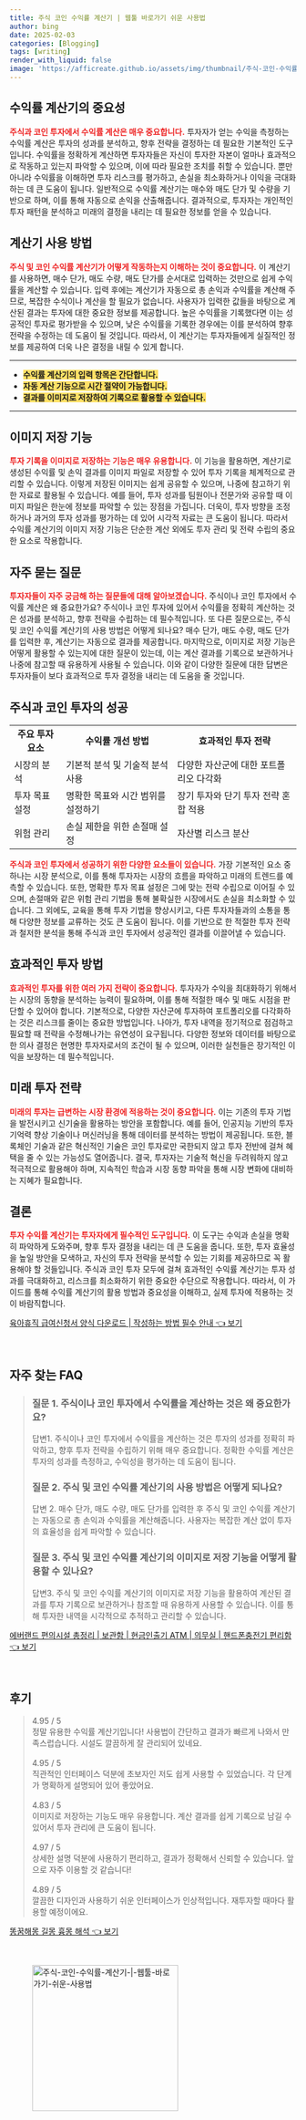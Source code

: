 ```yaml
---
title: 주식 코인 수익률 계산기 | 웹툴 바로가기 쉬운 사용법
author: bing
date: 2025-02-03
categories: [Blogging]
tags: [writing]
render_with_liquid: false
image: 'https://afficreate.github.io/assets/img/thumbnail/주식-코인-수익률-계산기-|-웹툴-바로가기-쉬운-사용법.webp'
---
```



<h2 id='수익률_계산기의_중요성'>수익률 계산기의 중요성</h2>

<p><b><span style="color: #ee2323;">주식과 코인 투자에서 수익률 계산은 매우 중요합니다.</span></b> 투자자가 얻는 수익을 측정하는 수익률 계산은 투자의 성과를 분석하고, 향후 전략을 결정하는 데 필요한 기본적인 도구입니다. 수익률을 정확하게 계산하면 투자자들은 자신이 투자한 자본이 얼마나 효과적으로 작동하고 있는지 파악할 수 있으며, 이에 따라 필요한 조치를 취할 수 있습니다. 뿐만 아니라 수익률을 이해하면 투자 리스크를 평가하고, 손실을 최소화하거나 이익을 극대화하는 데 큰 도움이 됩니다. 일반적으로 수익률 계산기는 매수와 매도 단가 및 수량을 기반으로 하며, 이를 통해 자동으로 손익을 산출해줍니다. 결과적으로, 투자자는 개인적인 투자 패턴을 분석하고 미래의 결정을 내리는 데 필요한 정보를 얻을 수 있습니다.</p>

<h2 id='계산기_사용_방법'>계산기 사용 방법</h2>

<p><b><span style="color: #ee2323;">주식 및 코인 수익률 계산기가 어떻게 작동하는지 이해하는 것이 중요합니다.</span></b> 이 계산기를 사용하면, 매수 단가, 매도 수량, 매도 단가를 순서대로 입력하는 것만으로 쉽게 수익률을 계산할 수 있습니다. 입력 후에는 계산기가 자동으로 총 손익과 수익률을 계산해 주므로, 복잡한 수식이나 계산을 할 필요가 없습니다. 사용자가 입력한 값들을 바탕으로 계산된 결과는 투자에 대한 중요한 정보를 제공합니다. 높은 수익률을 기록했다면 이는 성공적인 투자로 평가받을 수 있으며, 낮은 수익률을 기록한 경우에는 이를 분석하여 향후 전략을 수정하는 데 도움이 될 것입니다. 따라서, 이 계산기는 투자자들에게 실질적인 정보를 제공하여 더욱 나은 결정을 내릴 수 있게 합니다.</p>

<hr />

<ul>
    <li><b><span style="background-color: #ffe066;">수익률 계산기의 입력 항목은 간단합니다.</span></b></li>
    <li><b><span style="background-color: #ffe066;">자동 계산 기능으로 시간 절약이 가능합니다.</span></b></li>
    <li><b><span style="background-color: #ffe066;">결과를 이미지로 저장하여 기록으로 활용할 수 있습니다.</span></b></li>
</ul>

<hr />

<h2 id='이미지_저장_기능'>이미지 저장 기능</h2>

<p><b><span style="color: #ee2323;">투자 기록을 이미지로 저장하는 기능은 매우 유용합니다.</span></b> 이 기능을 활용하면, 계산기로 생성된 수익률 및 손익 결과를 이미지 파일로 저장할 수 있어 투자 기록을 체계적으로 관리할 수 있습니다. 이렇게 저장된 이미지는 쉽게 공유할 수 있으며, 나중에 참고하기 위한 자료로 활용될 수 있습니다. 예를 들어, 투자 성과를 팀원이나 전문가와 공유할 때 이미지 파일은 한눈에 정보를 파악할 수 있는 장점을 가집니다. 더욱이, 투자 방향을 조정하거나 과거의 투자 성과를 평가하는 데 있어 시각적 자료는 큰 도움이 됩니다. 따라서 수익률 계산기의 이미지 저장 기능은 단순한 계산 외에도 투자 관리 및 전략 수립의 중요한 요소로 작용합니다.</p>

<h2 id='자주_묻는_질문'>자주 묻는 질문</h2>

<p><b><span style="color: #ee2323;">투자자들이 자주 궁금해 하는 질문들에 대해 알아보겠습니다.</span></b> 주식이나 코인 투자에서 수익률 계산은 왜 중요한가요? 주식이나 코인 투자에 있어서 수익률을 정확히 계산하는 것은 성과를 분석하고, 향후 전략을 수립하는 데 필수적입니다. 또 다른 질문으로는, 주식 및 코인 수익률 계산기의 사용 방법은 어떻게 되나요? 매수 단가, 매도 수량, 매도 단가를 입력한 후, 계산기는 자동으로 결과를 제공합니다. 마지막으로, 이미지로 저장 기능은 어떻게 활용할 수 있는지에 대한 질문이 있는데, 이는 계산 결과를 기록으로 보관하거나 나중에 참고할 때 유용하게 사용될 수 있습니다. 이와 같이 다양한 질문에 대한 답변은 투자자들이 보다 효과적으로 투자 결정을 내리는 데 도움을 줄 것입니다.</p>

<h2 id='주식과_코인_투자의_성공'>주식과 코인 투자의 성공</h2>

<table>
    <tr>
        <td style="text-align: center; height: 17px;"><b>주요 투자 요소</b></td>
        <td style="text-align: center; height: 17px;"><b>수익률 개선 방법</b></td>
        <td style="text-align: center; height: 17px;"><b>효과적인 투자 전략</b></td>
    </tr>
    <tr>
        <td>시장의 분석</td>
        <td>기본적 분석 및 기술적 분석 사용</td>
        <td>다양한 자산군에 대한 포트폴리오 다각화</td>
    </tr>
    <tr>
        <td>투자 목표 설정</td>
        <td>명확한 목표와 시간 범위를 설정하기</td>
        <td>장기 투자와 단기 투자 전략 혼합 적용</td>
    </tr>
    <tr>
        <td>위험 관리</td>
        <td>손실 제한을 위한 손절매 설정</td>
        <td>자산별 리스크 분산</td>
    </tr>
</table>

<p><b><span style="color: #ee2323;">주식과 코인 투자에서 성공하기 위한 다양한 요소들이 있습니다.</span></b> 가장 기본적인 요소 중 하나는 시장 분석으로, 이를 통해 투자자는 시장의 흐름을 파악하고 미래의 트렌드를 예측할 수 있습니다. 또한, 명확한 투자 목표 설정은 그에 맞는 전략 수립으로 이어질 수 있으며, 손절매와 같은 위험 관리 기법을 통해 불확실한 시장에서도 손실을 최소화할 수 있습니다. 그 외에도, 교육을 통해 투자 기법을 향상시키고, 다른 투자자들과의 소통을 통해 다양한 정보를 교류하는 것도 큰 도움이 됩니다. 이를 기반으로 한 적절한 투자 전략과 철저한 분석을 통해 주식과 코인 투자에서 성공적인 결과를 이끌어낼 수 있습니다.</p>

<h2 id='효과적인_투자_방법'>효과적인 투자 방법</h2>

<p><b><span style="color: #ee2323;">효과적인 투자를 위한 여러 가지 전략이 중요합니다.</span></b> 투자자가 수익을 최대화하기 위해서는 시장의 동향을 분석하는 능력이 필요하며, 이를 통해 적절한 매수 및 매도 시점을 판단할 수 있어야 합니다. 기본적으로, 다양한 자산군에 투자하여 포트폴리오를 다각화하는 것은 리스크를 줄이는 중요한 방법입니다. 나아가, 투자 내역을 정기적으로 점검하고 필요할 때 전략을 수정해나가는 유연성이 요구됩니다. 다양한 정보와 데이터를 바탕으로 한 의사 결정은 현명한 투자자로서의 조건이 될 수 있으며, 이러한 실천들은 장기적인 이익을 보장하는 데 필수적입니다.</p>

<h2 id='미래_투자_전략'>미래 투자 전략</h2>

<p><b><span style="color: #ee2323;">미래의 투자는 급변하는 시장 환경에 적응하는 것이 중요합니다.</span></b> 이는 기존의 투자 기법을 발전시키고 신기술을 활용하는 방안을 포함합니다. 예를 들어, 인공지능 기반의 투자 기억력 향상 기술이나 머신러닝을 통해 데이터를 분석하는 방법이 제공됩니다. 또한, 블록체인 기술과 같은 혁신적인 기술은 코인 투자로만 국한되지 않고 투자 전반에 걸쳐 혜택을 줄 수 있는 가능성도 열어줍니다. 결국, 투자자는 기술적 혁신을 두려워하지 않고 적극적으로 활용해야 하며, 지속적인 학습과 시장 동향 파악을 통해 시장 변화에 대비하는 지혜가 필요합니다.</p>

<h2 id='결론'>결론</h2>

<p><b><span style="color: #ee2323;">투자 수익률 계산기는 투자자에게 필수적인 도구입니다.</span></b> 이 도구는 수익과 손실을 명확히 파악하게 도와주며, 향후 투자 결정을 내리는 데 큰 도움을 줍니다. 또한, 투자 효율성을 높일 방안을 모색하고, 자신의 투자 전략을 분석할 수 있는 기회를 제공하므로 꼭 활용해야 할 것들입니다. 주식과 코인 투자 모두에 걸쳐 효과적인 수익률 계산기는 투자 성과를 극대화하고, 리스크를 최소화하기 위한 중요한 수단으로 작용합니다. 따라서, 이 가이드를 통해 수익률 계산기의 활용 방법과 중요성을 이해하고, 실제 투자에 적용하는 것이 바람직합니다.</p>


<p><a class="click-button" title="육아휴직 급여신청서 양식 다운로드 | 작성하는 방법 필수 안내" href="https://afficreate.github.io/posts/%EC%9C%A1%EC%95%84%ED%9C%B4%EC%A7%81-%EA%B8%89%EC%97%AC%EC%8B%A0%EC%B2%AD%EC%84%9C-%EC%96%91%EC%8B%9D-%EB%8B%A4%EC%9A%B4%EB%A1%9C%EB%93%9C-%EC%9E%91%EC%84%B1%ED%95%98%EB%8A%94-%EB%B0%A9%EB%B2%95-%ED%95%84%EC%88%98-%EC%95%88%EB%82%B4/" rel="dofollow">육아휴직 급여신청서 양식 다운로드 | 작성하는 방법 필수 안내 👈 보기</a></p><br>
<h2 id='자주_찾는_FAQ'>자주 찾는 FAQ</h2>
<div itemscope="" itemtype="https://schema.org/FAQPage"> 
<blockquote> 
<div itemscope="" itemprop="mainEntity" itemtype="https://schema.org/Question"> 
<h3 itemprop="name">질문 1. 주식이나 코인 투자에서 수익률을 계산하는 것은 왜 중요한가요?</h3> 
<div itemscope="" itemprop="acceptedAnswer" itemtype="https://schema.org/Answer"> 
<span itemprop="text"> 
<p>답변1. 주식이나 코인 투자에서 수익률을 계산하는 것은 투자의 성과를 정확히 파악하고, 향후 투자 전략을 수립하기 위해 매우 중요합니다. 정확한 수익률 계산은 투자의 성과를 측정하고, 수익성을 평가하는 데 도움이 됩니다.</p> 
</span> 
</div> 
</div> 

<div itemscope="" itemprop="mainEntity" itemtype="https://schema.org/Question"> 
<h3 itemprop="name">질문 2. 주식 및 코인 수익률 계산기의 사용 방법은 어떻게 되나요?</h3> 
<div itemscope="" itemprop="acceptedAnswer" itemtype="https://schema.org/Answer"> 
<span itemprop="text"> 
<p>답변 2. 매수 단가, 매도 수량, 매도 단가를 입력한 후 주식 및 코인 수익률 계산기는 자동으로 총 손익과 수익률을 계산해줍니다. 사용자는 복잡한 계산 없이 투자의 효율성을 쉽게 파악할 수 있습니다.</p> 
</span> 
</div> 
</div> 

<div itemscope="" itemprop="mainEntity" itemtype="https://schema.org/Question"> 
<h3 itemprop="name">질문 3. 주식 및 코인 수익률 계산기의 이미지로 저장 기능을 어떻게 활용할 수 있나요?</h3> 
<div itemscope="" itemprop="acceptedAnswer" itemtype="https://schema.org/Answer"> 
<span itemprop="text"> 
<p>답변3. 주식 및 코인 수익률 계산기의 이미지로 저장 기능을 활용하여 계산된 결과를 투자 기록으로 보관하거나 참조할 때 유용하게 사용할 수 있습니다. 이를 통해 투자한 내역을 시각적으로 추적하고 관리할 수 있습니다.</p> 
</span> 
</div> 
</div> 
</blockquote> 
</div>
<p><a class="click-button" title="에버랜드 편의시설 총정리 | 보관함 | 현금인출기 ATM | 의무실 | 핸드폰충전기 편리함" href="https://afficreate.github.io/posts/%EC%97%90%EB%B2%84%EB%9E%9C%EB%93%9C-%ED%8E%B8%EC%9D%98%EC%8B%9C%EC%84%A4-%EC%B4%9D%EC%A0%95%EB%A6%AC-%EB%B3%B4%EA%B4%80%ED%95%A8-%ED%98%84%EA%B8%88%EC%9D%B8%EC%B6%9C%EA%B8%B0-ATM-%EC%9D%98%EB%AC%B4%EC%8B%A4-%ED%95%B8%EB%93%9C%ED%8F%B0%EC%B6%A9%EC%A0%84%EA%B8%B0-%ED%8E%B8%EB%A6%AC%ED%95%A8/" rel="dofollow">에버랜드 편의시설 총정리 | 보관함 | 현금인출기 ATM | 의무실 | 핸드폰충전기 편리함 👈 보기</a></p><br>
<h2 id='후기'>후기</h2>
<div itemscope itemtype="https://schema.org/Product">
  <blockquote>
  <div itemprop="review" itemscope itemtype="https://schema.org/Review">
      <div itemprop="reviewRating" itemscope itemtype="https://schema.org/Rating"> <span itemprop="ratingValue">4.95</span> / <span itemprop="bestRating">5</span> </div>
      <span itemprop="reviewBody">정말 유용한 수익률 계산기입니다! 사용법이 간단하고 결과가 빠르게 나와서 만족스럽습니다. 시설도 깔끔하게 잘 관리되어 있네요.</span>
  </div>
  <br>
  <div itemprop="review" itemscope itemtype="https://schema.org/Review">
      <div itemprop="reviewRating" itemscope itemtype="https://schema.org/Rating"> <span itemprop="ratingValue">4.95</span> / <span itemprop="bestRating">5</span> </div>
      <span itemprop="reviewBody">직관적인 인터페이스 덕분에 초보자인 저도 쉽게 사용할 수 있었습니다. 각 단계가 명확하게 설명되어 있어 좋았어요.</span>
  </div>
  <br>
  <div itemprop="review" itemscope itemtype="https://schema.org/Review">
      <div itemprop="reviewRating" itemscope itemtype="https://schema.org/Rating"> <span itemprop="ratingValue">4.83</span> / <span itemprop="bestRating">5</span> </div>
      <span itemprop="reviewBody">이미지로 저장하는 기능도 매우 유용합니다. 계산 결과를 쉽게 기록으로 남길 수 있어서 투자 관리에 큰 도움이 됩니다.</span>
  </div>
  <br>
  <div itemprop="review" itemscope itemtype="https://schema.org/Review">
      <div itemprop="reviewRating" itemscope itemtype="https://schema.org/Rating"> <span itemprop="ratingValue">4.97</span> / <span itemprop="bestRating">5</span> </div>
      <span itemprop="reviewBody">상세한 설명 덕분에 사용하기 편리하고, 결과가 정확해서 신뢰할 수 있습니다. 앞으로 자주 이용할 것 같습니다!</span>
  </div>
  <br>
  <div itemprop="review" itemscope itemtype="https://schema.org/Review">
      <div itemprop="reviewRating" itemscope itemtype="https://schema.org/Rating"> <span itemprop="ratingValue">4.89</span> / <span itemprop="bestRating">5</span> </div>
      <span itemprop="reviewBody">깔끔한 디자인과 사용하기 쉬운 인터페이스가 인상적입니다. 재투자할 때마다 활용할 예정이에요.</span>
  </div>
  </blockquote>
</div>
<p><a class="click-button" title="똥꿈해몽 길몽 흉몽 해석" href="https://afficreate.github.io/posts/%EB%98%A5%EA%BF%88%ED%95%B4%EB%AA%BD-%EA%B8%B8%EB%AA%BD-%ED%9D%89%EB%AA%BD-%ED%95%B4%EC%84%9D/" rel="dofollow">똥꿈해몽 길몽 흉몽 해석 👈 보기</a></p><br>
<figure class="image"><img src="https://afficreate.github.io/assets/img/thumbnail/주식-코인-수익률-계산기-|-웹툴-바로가기-쉬운-사용법.webp" alt="주식-코인-수익률-계산기-|-웹툴-바로가기-쉬운-사용법" width="256" height="256"></figure>